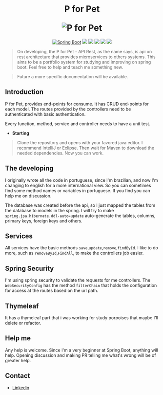 <h1 align="center">
    <p>P for Pet</p>
    <img src="https://pixabay.com/get/ga39211e441c4ae7872f51730943824f6daa185c62f2e0103958cc15137682bac70311481054abf2f035a92262dd914998e8c6a7c2989c96613e796a102ce1b57cff2d5a983ba9aecf8113cdbc5f76f0a_1280.jpg" alt="P for Pet">
</h1>

<p align="center">
<a href="https://spring.io/projects/spring-boot"><img src="https://img.shields.io/badge/spring-%236DB33F.svg?style=for-the-badge&logo=spring&logoColor=white" alt="Spring Boot"></a>
<a href="https://jdk.java.net/18/"><img src="https://img.shields.io/badge/java-%23ED8B00.svg?style=for-the-badge&logo=java&logoColor=white"></a>
<a href="https://git-scm.com/"><img src="https://img.shields.io/badge/git-%23F05033.svg?style=for-the-badge&logo=git&logoColor=white"></a>
<a href="https://maven.apache.org/"><img src="https://img.shields.io/badge/Apache%20Maven-C71A36?style=for-the-badge&logo=Apache%20Maven&logoColor=white"></a>
<a href="https://www.jetbrains.com/pt-br/idea/"><img src="https://img.shields.io/badge/IntelliJIDEA-000000.svg?style=for-the-badge&logo=intellij-idea&logoColor=white"></a>
<a href="https://www.postgresql.org/"><img src="https://img.shields.io/badge/postgres-%23316192.svg?style=for-the-badge&logo=postgresql&logoColor=white"></a>
</p>

> On developing, the P for Pet - API Rest, as the name says, is api on rest architecture
> that provides microservices to others systems. This aims to be a portfolio system for
> studying and improving on spring boot. Feel free to help and teach me something new.

> Future a more specific documentation will be available.

## Introduction

P for Pet, provides end-points for consume. It has CRUD end-points for each model. The routes provided by the controllers need to be authenticated with basic authentication.

Every function, method, service and controller needs to have a unit test. 

 * **Starting**
> Clone the repository and opens with your favored java editor. I recommend IntelliJ or Eclipse. Then wait for Maven to download the needed dependencies. Now you can work.

## The developing

I originally wrote all the code in portuguese, since I'm brazilian, and now I'm changing to english for a  more international view. So you can sometimes find some method names or variables in portuguese. If you find you can help me on discussion.

The database was created before the api, so I just mapped the tables from the database to models in the spring. I will try to make `spring.jpa.hibernate.ddl-auto=update` auto-generate the tables, columns, primary keys, foreign keys and others. 

## Services

All services have the basic methods `save`,`update`,`remove`,`findById`. I like to do more, such as `removeById`,`FindAll`, to make the controllers job easier.

## Spring Security

I'm using spring security to validate the requests for me controllers. The `WebSecurityConfig` has the method `filterChain` that holds the configuration for access at the routes based on the url path.

## Thymeleaf

It has a thymeleaf part that i was working for study porpoises that maybe I'll delete or refactor.

## Help me

Any help is welcome. Since I'm a very beginner at Spring Boot, anything will help. Opening discussion and making PR telling me what's wrong will be of greater help. 

## Contact

<ul>
<li><a href="https://www.linkedin.com/in/matheus-levy/">Linkedin</a></li>
</ul>


